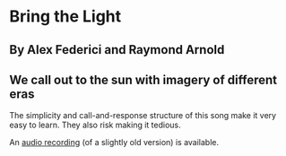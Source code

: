 #  Bring the Light

## By Alex Federici and Raymond Arnold
## We call out to the sun with imagery of different eras

The simplicity and call-and-response structure of this song make it
very easy to learn.  They also risk making it tedious.

An [audio
recording](https://humanistculture.bandcamp.com/track/bring-the-light-3)
(of a slightly old version) is available.